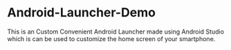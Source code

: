 # Android-Launcher-Demo
This is an Custom Convenient Android Launcher made using Android Studio which is can be used to customize the home screen of your smartphone.
